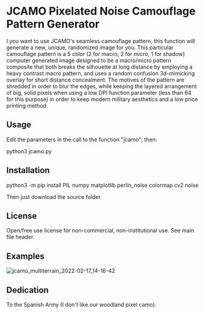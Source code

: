 
# JCAMO Pixelated Noise Camouflage Pattern Generator

I you want to use JCAMO's seamless camouflage pattern, this function will generate a new, unique, randomized image for you. This particular camouflage pattern is a 5 color (2 for macro, 2 for micro, 1 for shadow) computer generated image designed to be a macro/micro pattern composite that both breaks the silhouette at long distance by employing a heavy contrast macro pattern, and uses a random confusion 3d-mimicking overlay for short distance concealment. The motives of the pattern are shredded in order to blur the edges, while keeping the layered arrangement of big, solid pixels when using a low DPI function parameter (less than 64 for this purpose) in order to keep modern military aesthetics and a low price printing method.

## Usage

Edit the parameters in the call to the function "jcamo"; then:

python3 jcamo.py


## Installation

python3 -m pip install PIL numpy matplotlib perlin_noise colormap cv2 noise

Then just download the source folder.

## License

Open/free use license for non-commercial, non-institutional use. See main file header.

## Examples

![jcamo_multiterrain_2022-02-17_14-16-42](https://user-images.githubusercontent.com/10059639/154687313-d6c4199d-eaeb-4c39-a379-ff73df949010.png)

## Dedication

To the Spanish Army (I don't like our woodland pixel camo).
